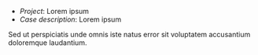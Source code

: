 - *Project*: Lorem ipsum
- *Case description*: Lorem ipsum

Sed ut perspiciatis unde omnis iste natus error sit voluptatem accusantium doloremque laudantium.